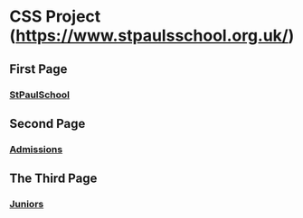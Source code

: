# CSS Project (https://www.stpaulsschool.org.uk/)

## First Page
### [StPaulSchool](https://github.com/J-u-i-c-y/Project-CSS/blob/master/Project%20CSS/public/StPaulSchool.html)

## Second Page
### [Admissions](https://github.com/J-u-i-c-y/Project-CSS/blob/master/Project%20CSS/public/Admissions.html)

## The Third Page
### [Juniors](https://github.com/J-u-i-c-y/Project-CSS/blob/master/Project%20CSS/public/Juniors.html)

